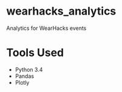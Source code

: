 # wearhacks_analytics
Analytics for WearHacks events

Tools Used
========

- Python 3.4
- Pandas
- Plotly
